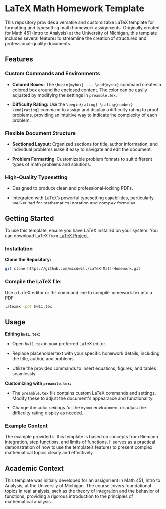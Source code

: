 # LaTeX Math Homework Template

This repository provides a versatile and customizable LaTeX template for formatting and typesetting math homework assignments. Originally created for Math 451 (Intro to Analysis) at the University of Michigan, this template includes several features to streamline the creation of structured and professional-quality documents.

## Features

### Custom Commands and Environments

- **Colored Boxes:** The `\begin{mybox} ... \end{mybox}` command creates a colored box around the enclosed content. The color can be easily adjusted by modifying the settings in `preamble.tex`.
  
- **Difficulty Rating:** Use the `\begin{rating} \rating{number} \end{rating}` command to assign and display a difficulty rating to proof problems, providing an intuitive way to indicate the complexity of each problem.

### Flexible Document Structure

- **Sectioned Layout:** Organized sections for title, author information, and individual problems make it easy to navigate and edit the document.
  
- **Problem Formatting:** Customizable problem formats to suit different types of math problems and solutions.

### High-Quality Typesetting

- Designed to produce clean and professional-looking PDFs.
  
- Integrated with LaTeX’s powerful typesetting capabilities, particularly well-suited for mathematical notation and complex formulas.

## Getting Started

To use this template, ensure you have LaTeX installed on your system. You can download LaTeX from [LaTeX Project](https://www.latex-project.org).

### Installation

**Clone the Repository:**

```bash
git clone https://github.com/micdwill/LaTeX-Math-Homework.git
```
### Compile the LaTeX file:

Use a LaTeX editor or the command line to compile homework.tex into a PDF:

```bash
latexmk -pdf hw11.tex
```

## Usage

**Editing `hw11.tex`:**

- Open `hw11.tex` in your preferred LaTeX editor.
  
- Replace placeholder text with your specific homework details, including the title, author, and problems.
  
- Utilize the provided commands to insert equations, figures, and tables seamlessly.

**Customizing with `preamble.tex`:**

- The `preamble.tex` file contains custom LaTeX commands and settings. Modify these to adjust the document's appearance and functionality.
  
- Change the color settings for the `mybox` environment or adjust the difficulty rating display as needed.

### Example Content

The example provided in this template is based on concepts from Riemann integration, step functions, and limits of functions. It serves as a practical demonstration of how to use the template’s features to present complex mathematical topics clearly and effectively.

## Academic Context

This template was initially developed for an assignment in Math 451, Intro to Analysis, at the University of Michigan. The course covers foundational topics in real analysis, such as the theory of integration and the behavior of functions, providing a rigorous introduction to the principles of mathematical analysis.

